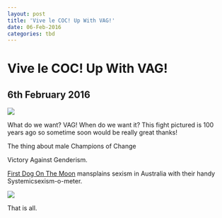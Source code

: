 ```yaml
---
layout: post
title: 'Vive le COC! Up With VAG!'
date: 06-Feb-2016
categories: tbd
---
```


# Vive le COC! Up With VAG!

## 6th February 2016

<img class="photo-horiz" src="http://www.thetimes.co.uk/tto/multimedia/archive/00355/2716338_a_355489c.jpg" />

What do we want? VAG! When do we want it? This fight pictured is 100 years ago so sometime soon would be really great thanks!

The thing about male Champions of Change

Victory Against Genderism.

<a href="http://www.theguardian.com/commentisfree/picture/2016/jan/11/is-it-sexist-against-men-first-dog-moonsplains-sexism-again">First Dog On The Moon</a> mansplains sexism in Australia with their handy Systemicsexism-o-meter.

<img class="photo-horiz" src="https://i.guim.co.uk/img/media/1f38c411270f34bbf93b41baea72a8f5d06a3a33/0_0_2400_4247/master/2400.jpg?w=300&amp;q=85&amp;auto=format&amp;sharp=10&amp;s=58949ddb57834c4006598ca7c8e67545" />

That is all.
